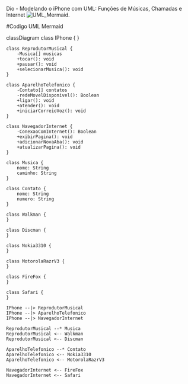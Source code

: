 Dio - Modelando o iPhone com UML: Funções de Músicas, Chamadas e Internet
![UML_Mermaid](./mermaid-diagram-2024-09-24-001726.png).

#Codigo UML Mermaid

classDiagram
    class IPhone {
    }

    class ReprodutorMusical {
        -Musica[] musicas
        +tocar(): void
        +pausar(): void
        +selecionarMusica(): void
    }

    class AparelhoTelefonico {
        -Contato[] contatos
        -redeMovelDisponivel(): Boolean
        +ligar(): void
        +atender(): void
        +iniciarCorreioVoz(): void
    }

    class NavegadorInternet {
        -ConexaoComInternet(): Boolean
        +exibirPagina(): void
        +adicionarNovaAba(): void
        +atualizarPagina(): void
    }

    class Musica {
        nome: String
        caminho: String
    }

    class Contato {
        nome: String
        numero: String
    }

    class Walkman {
    }

    class Discman {
    }

    class Nokia3310 {
    }

    class MotorolaRazrV3 {
    }

    class FireFox {
    }

    class Safari {
    }

    IPhone --|> ReprodutorMusical
    IPhone --|> AparelhoTelefonico
    IPhone --|> NavegadorInternet

    ReprodutorMusical --* Musica
    ReprodutorMusical <-- Walkman
    ReprodutorMusical <-- Discman

    AparelhoTelefonico --* Contato
    AparelhoTelefonico <-- Nokia3310
    AparelhoTelefonico <-- MotorolaRazrV3

    NavegadorInternet <-- FireFox
    NavegadorInternet <-- Safari
